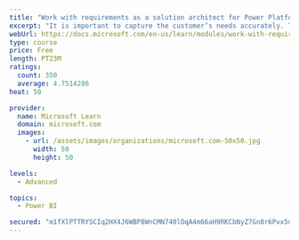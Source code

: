 ```yaml
---
title: "Work with requirements as a solution architect for Power Platform and Dynamics 365"
excerpt: "It is important to capture the customer’s needs accurately. This module explains how to capture requirements and identify functional and non-functional items."
webUrl: https://docs.microsoft.com/en-us/learn/modules/work-with-requirements/
type: course
price: Free
length: PT23M
ratings:
  count: 350
  average: 4.7514286
heat: 50

provider:
  name: Microsoft Learn
  domain: microsoft.com
  images:
    - url: /assets/images/organizations/microsoft.com-50x50.jpg
      width: 50
      height: 50

levels:
  - Advanced

topics:
  - Power BI

secured: "m1fXlPTTRYSCIq2HX4J6WBP8WnCMN740lOqA4m66aH9RKCbNyZ7Gn8r6Pvx5u7+K6QrQGnyyX8gQwB9CtXFAZdb4JtE6zegdFZ7d/4bSFn0NMg8nHU5G0dZfgsFOFJNkepYxkT5elvODkybAf+nfFYxmAl0evkKmAp7Mr1Ap3GRwfayi1S2+b45akS/XpvUuamaaKGiUt++SnaoxEND7raVKd91V7kYkdoDF61pu0Jy34vBqLCeqRZCzCcEclt3bdChgAaVSyNNSCdKXp5COnYk5qB9+sR0Gh0rZ8r+8TlNyvMtEiwbOA0OBUT09IY7wLFjamHG3z/PO+8cMDLr5oy/h+l8aacM+5jp/oSZRPbiIOZA691H4nXfGzJHIfMxzBC/nCBjzxHp+Np7Z1u1jBeMzBZyVpIhEdUlc6JCluvI=;8O0aiB45Olff+OHROBRVhQ=="
---
```


